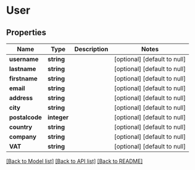 # User

## Properties
Name | Type | Description | Notes
------------ | ------------- | ------------- | -------------
**username** | **string** |  | [optional] [default to null]
**lastname** | **string** |  | [optional] [default to null]
**firstname** | **string** |  | [optional] [default to null]
**email** | **string** |  | [optional] [default to null]
**address** | **string** |  | [optional] [default to null]
**city** | **string** |  | [optional] [default to null]
**postalcode** | **integer** |  | [optional] [default to null]
**country** | **string** |  | [optional] [default to null]
**company** | **string** |  | [optional] [default to null]
**VAT** | **string** |  | [optional] [default to null]

[[Back to Model list]](../README.md#documentation-for-models) [[Back to API list]](../README.md#documentation-for-api-endpoints) [[Back to README]](../README.md)


